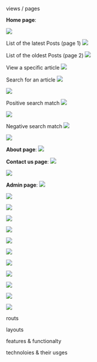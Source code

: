 views / pages


**Home page**:

![](project-imgs/1blog-%20home%201.png)

List of the latest Posts (page 1)
![](project-imgs/2blog-%20view%20articles%201.png)

List of the oldest Posts (page 2)
![](project-imgs/3blog-%20view%20articles%202.png)

View a specific article
![](project-imgs/4blog-%20view%20article.png)

Search for an article
![](project-imgs/5blog-%20search%20article.png)

![](project-imgs/6blog-%20search%20article%202.png)

Positive search match
![](project-imgs/7blog-%20search%20article%203.png)

![](project-imgs/8blog-%20search%20article%204.png)

Negative search match
![](project-imgs/9blog-%20search%20article%205.png)

![](project-imgs/9blog-%20search%20article%206.png)


**About page**:
![](project-imgs/10blog-%20about.png)


**Contact us page**:
![](project-imgs/11blog-%20contact.png)

![](project-imgs/11blog-%20contact%202.png)


**Admin page**:
![](project-imgs/10blog-%20admin%20registration.png)

![](project-imgs/10blog-%20admin%20registration%202.png)

![](project-imgs/11blog-%20admin%20login.png)

![](project-imgs/11blog-%20admin%20login%202.png)

![](project-imgs/12blog-admin%20dashboard.png)

![](project-imgs/13blog-%20admin%20-%20post%20new%20article.png)

![](project-imgs/13blog-%20admin%20-%20post%20new%20article%202.png)

![](project-imgs/14blog-%20admin%20-edit%20article.png)

![](project-imgs/14blog-%20admin%20-edit%20article%202.png)

![](project-imgs/14blog-%20admin%20-edit%20article%203.png)

![](project-imgs/15blog-%20admin%20-delete%20article.png)

![](project-imgs/15blog-%20admin%20-delete%20article%202.png)






routs


layouts 


features & functionalty



technoloies & their usges